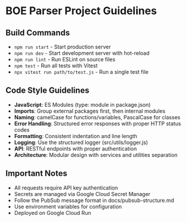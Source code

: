 # BOE Parser Project Guidelines

## Build Commands
- `npm run start` - Start production server
- `npm run dev` - Start development server with hot-reload
- `npm run lint` - Run ESLint on source files
- `npm test` - Run all tests with Vitest
- `npx vitest run path/to/test.js` - Run a single test file

## Code Style Guidelines
- **JavaScript**: ES Modules (type: module in package.json)
- **Imports**: Group external packages first, then internal modules
- **Naming**: camelCase for functions/variables, PascalCase for classes
- **Error Handling**: Structured error responses with proper HTTP status codes
- **Formatting**: Consistent indentation and line length
- **Logging**: Use the structured logger (src/utils/logger.js)
- **API**: RESTful endpoints with proper authentication
- **Architecture**: Modular design with services and utilities separation

## Important Notes
- All requests require API key authentication
- Secrets are managed via Google Cloud Secret Manager
- Follow the PubSub message format in docs/pubsub-structure.md
- Use environment variables for configuration
- Deployed on Google Cloud Run